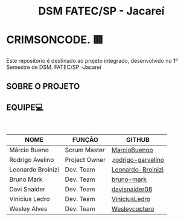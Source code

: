 <h1 align="center" >DSM FATEC/SP - Jacareí</h1>

# CRIMSONCODE. 🟥
<p>Este repositório é destinado ao projeto integrado, desenvolvido no 1º Semestre de DSM. FATEC/SP -Jacareí</p>

## SOBRE O PROJETO
<p></p>

## EQUIPE💻

<br align="center" >

| NOME              | FUNÇÂO        | GITHUB                                                     |
|-------------------|---------------|------------------------------------------------------------|
| Márcio Bueno      | Scrum Master  | [MarcioBuenoo](https://github.com/MarcioBuenoo)            |
| Rodrigo Avelino   | Project Owner | .[rodrigo-garvelino](https://github.com/rodrigo-garvelino) |
| Leonardo Broinizi | Dev. Team     | [Leonardo-Broinizi](https://github.com/Leonardo-Broinizi)  |
| Bruno Mark        | Dev. Team     | [bruno-mark](https://github.com/bruno-mark)                |
| Davi Snaider      | Dev. Team     | [davisnaider06](https://github.com/davisnaider06)          |
| Vinicius Ledro    | Dev. Team     | [ViniciusLedro](https://github.com/ViniciusLedro)          |
| Wesley Alves      | Dev. Team     | [Wesleycoptero](https://github.com/Wesleycoptero)          |
 
<br>
